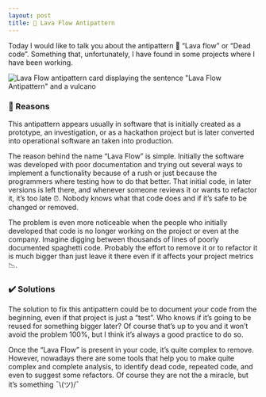 ```yaml
---
layout: post
title: 🌋 Lava Flow Antipattern
---
```


Today I would like to talk you about the antipattern 🌋 “Lava flow” or “Dead code”. Something that, unfortunately, I have found in some projects where I have been working.

![Lava Flow antipattern card displaying the sentence "Lava Flow Antipattern" and a vulcano]({{site.baseurl}}/assets/images/lava_flow_antipattern/lava_flow_antipattern_card.png)

### 🚩 Reasons

This antipattern appears usually in software that is initially created as a  prototype, an investigation, or as a hackathon project but is later converted into operational software an taken into production.

The reason behind the name “Lava Flow” is simple. Initially the software was developed with poor documentation and trying out several ways to implement a functionality because of a rush or just because the programmers where testing how to do that better. That initial code, in later versions is left there, and whenever someone reviews it or wants to refactor it, it’s too late ⏰. Nobody knows what that code does and if it’s safe to be changed or removed.

The problem is even more noticeable when the people who initially developed that code is no longer working on the project or even at the company. Imagine digging between thousands of lines of poorly documented  spaghetti code. Probably the effort to remove it or to refactor it is much bigger than just leave it there even if it affects your project metrics 📉.

### ✔️ Solutions

 The solution to fix this antipattern could be to document your code from the beginning, even if that project is just a “test”. Who knows if it’s going to be reused for something bigger later? Of course that’s up to you and it won’t avoid the problem 100%, but I think it’s always a good practice to do so.

Once the “Lava Flow” is present in your code, it’s quite complex to remove. However, nowadays there are some tools that help you to make quite complex and complete analysis, to identify dead code, repeated code, and even to suggest some refactors. Of course they are not the a miracle, but it’s something ¯\\(ツ)/¯